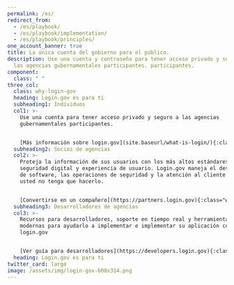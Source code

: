 ```yaml
---
permalink: /es/
redirect_from:
  - /es/playbook/
  - /es/playbook/implementation/
  - /es/playbook/principles/
one_account_banner: true
title: La única cuenta del gobierno para el público.
description: Use una cuenta y contraseña para tener acceso privado y seguro a
  las agencias gubernamentales participantes. participantes.
component:
  class: " "
three_col:
  class: why-login-gov
  heading: Login.gov es para ti
  subheading1: Individuos
  col1: >-
    Use una cuenta para tener acceso privado y seguro a las agencias
    gubernamentales participantes.


    [Más información sobre login.gov](site.baseurl/what-is-login/){:class="why-more-info"}
  subheading2: Socios de agencias
  col2: >-
    Proteja la información de sus usuarios con los más altos estándares de
    seguridad digital y experiencia de usuario. Login.gov maneja el desarrollo
    de software, las operaciones de seguridad y la atención al cliente para que
    usted no tenga que hacerlo.


    [Convertirse en un compañero](https://partners.login.gov){:class="why-more-info"}
  subheading3: Desarrolladores de agencias
  col3: >-
    Recursos para desarrolladores, soporte en tiempo real y herramientas
    modernas para ayudarlo a implementar e implementar su aplicación con
    login.gov


    [Ver guía para desarrolladores](https://developers.login.gov){:class="why-more-info"}
  heading: Login.gov es para ti
twitter_card: large
image: /assets/img/login-gov-600x314.png
---
```

